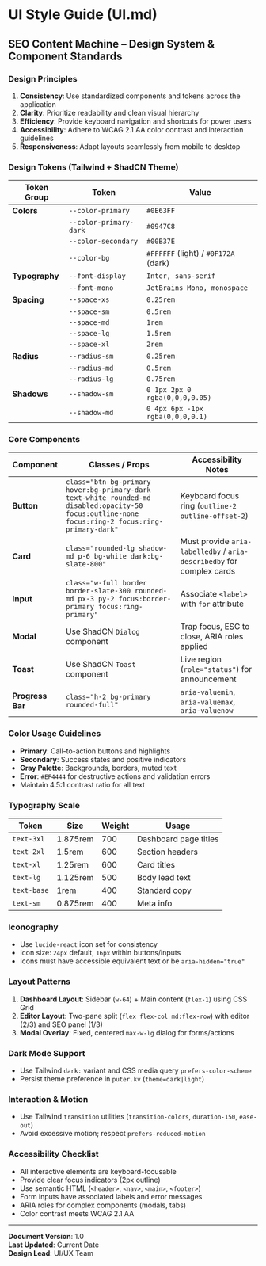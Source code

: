 # UI Style Guide (UI.md)
## SEO Content Machine – Design System & Component Standards

### Design Principles
1. **Consistency**: Use standardized components and tokens across the application
2. **Clarity**: Prioritize readability and clean visual hierarchy
3. **Efficiency**: Provide keyboard navigation and shortcuts for power users
4. **Accessibility**: Adhere to WCAG 2.1 AA color contrast and interaction guidelines
5. **Responsiveness**: Adapt layouts seamlessly from mobile to desktop

### Design Tokens (Tailwind + ShadCN Theme)
| Token Group | Token | Value |
|-------------|-------|-------|
| **Colors** | `--color-primary` | `#0E63FF` |
| | `--color-primary-dark` | `#0947C8` |
| | `--color-secondary` | `#00B37E` |
| | `--color-bg` | `#FFFFFF` (light) / `#0F172A` (dark) |
| **Typography** | `--font-display` | `Inter, sans-serif` |
| | `--font-mono` | `JetBrains Mono, monospace` |
| **Spacing** | `--space-xs` | `0.25rem` |
| | `--space-sm` | `0.5rem` |
| | `--space-md` | `1rem` |
| | `--space-lg` | `1.5rem` |
| | `--space-xl` | `2rem` |
| **Radius** | `--radius-sm` | `0.25rem` |
| | `--radius-md` | `0.5rem` |
| | `--radius-lg` | `0.75rem` |
| **Shadows** | `--shadow-sm` | `0 1px 2px 0 rgba(0,0,0,0.05)` |
| | `--shadow-md` | `0 4px 6px -1px rgba(0,0,0,0.1)` |

### Core Components
| Component | Classes / Props | Accessibility Notes |
|-----------|-----------------|---------------------|
| **Button** | `class="btn bg-primary hover:bg-primary-dark text-white rounded-md disabled:opacity-50 focus:outline-none focus:ring-2 focus:ring-primary-dark"` | Keyboard focus ring (`outline-2 outline-offset-2`) |
| **Card** | `class="rounded-lg shadow-md p-6 bg-white dark:bg-slate-800"` | Must provide `aria-labelledby` / `aria-describedby` for complex cards |
| **Input** | `class="w-full border border-slate-300 rounded-md px-3 py-2 focus:border-primary focus:ring-primary"` | Associate `<label>` with `for` attribute |
| **Modal** | Use ShadCN `Dialog` component | Trap focus, ESC to close, ARIA roles applied |
| **Toast** | Use ShadCN `Toast` component | Live region (`role="status"`) for announcement |
| **Progress Bar** | `class="h-2 bg-primary rounded-full"` | `aria-valuemin`, `aria-valuemax`, `aria-valuenow` |

### Color Usage Guidelines
- **Primary**: Call-to-action buttons and highlights
- **Secondary**: Success states and positive indicators
- **Gray Palette**: Backgrounds, borders, muted text
- **Error**: `#EF4444` for destructive actions and validation errors
- Maintain 4.5:1 contrast ratio for all text

### Typography Scale
| Token | Size | Weight | Usage |
|-------|------|--------|-------|
| `text-3xl` | 1.875rem | 700 | Dashboard page titles |
| `text-2xl` | 1.5rem | 600 | Section headers |
| `text-xl` | 1.25rem | 600 | Card titles |
| `text-lg` | 1.125rem | 500 | Body lead text |
| `text-base` | 1rem | 400 | Standard copy |
| `text-sm` | 0.875rem | 400 | Meta info |

### Iconography
- Use `lucide-react` icon set for consistency
- Icon size: `24px` default, `16px` within buttons/inputs
- Icons must have accessible equivalent text or be `aria-hidden="true"`

### Layout Patterns
1. **Dashboard Layout**: Sidebar (`w-64`) + Main content (`flex-1`) using CSS Grid
2. **Editor Layout**: Two-pane split (`flex flex-col md:flex-row`) with editor (2/3) and SEO panel (1/3)
3. **Modal Overlay**: Fixed, centered `max-w-lg` dialog for forms/actions

### Dark Mode Support
- Use Tailwind `dark:` variant and CSS media query `prefers-color-scheme`
- Persist theme preference in `puter.kv` (`theme=dark|light`)

### Interaction & Motion
- Use Tailwind `transition` utilities (`transition-colors`, `duration-150`, `ease-out`)
- Avoid excessive motion; respect `prefers-reduced-motion`

### Accessibility Checklist
- All interactive elements are keyboard-focusable
- Provide clear focus indicators (2px outline)
- Use semantic HTML (`<header>`, `<nav>`, `<main>`, `<footer>`)
- Form inputs have associated labels and error messages
- ARIA roles for complex components (modals, tabs)
- Color contrast meets WCAG 2.1 AA

---
**Document Version**: 1.0  
**Last Updated**: Current Date  
**Design Lead**: UI/UX Team